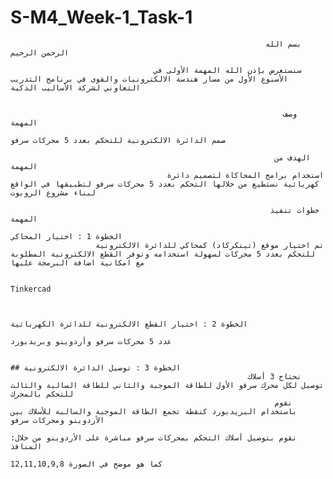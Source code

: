 # S-M4_Week-1_Task-1
                                                             بسم الله الرحمن الرحيم

                                    سنستعرض بإذن الله المهمة الأولى في الأسبوع الأول من مسار هندسة الالكترونيات والقوى في برنامج التدريب التعاوني لشركة الأساليب الذكية


                                                                 وصف المهمة
                                                                                            صمم الدائرة الالكترونية للتحكم بعدد 5 محركات سرفو

                                                               الهدف من المهمة
                                       استخدام برامج المحاكاة لتصميم دائرة كهربائية نستطيع من خلالها التحكم بعدد 5 محركات سرفو لتطبيقها في الواقع لبناء مشروع الروبوت

                                                              خطوات تنفيذ المهمة
                                                                                                             الخطوة 1 : اختيار المحاكي
                       تم اختيار موقع (تينكركاد) كمحاكي للدائرة الالكترونية للتحكم بعدد 5 محركات لسهولة استخدامه وتوفر القطع الالكترونية المطلوبة مع امكانية اضافة البرمجة عليها

                                                                  Tinkercad


                                                                                            الخطوة 2 : اختيار القطع الالكترونية للدائرة الكهربائية
                                                                                                   عدد 5 محركات سرفو وأردوينو وبريدبورد
                                                                                                                                  
                                                                                                   ## الخطوة 3 : توصيل الدائرة الالكترونية
                                                         نحتاح 3 أسلاك توصيل لكل محرك سرفو الأول للطاقة الموجبة والثاني للطاقة السالبة والثالث للتحكم بالمحرك
                                                               نقوم باستخدام البريدبورد كنقطة تجمع الطاقة الموجبة والسالبة للأسلاك بين الأردوينو ومحركات سرفو
                                                                         :نقوم بتوصيل أسلاك التحكم بمحركات سرفو مباشرة على الأردوينو من خلال المنافذ
                                                                                                 12,11,10,9,8 كما هو موضح في الصورة
